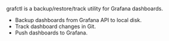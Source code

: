 grafctl is a backup/restore/track utility for Grafana dashboards.

* Backup dashboards from Grafana API to local disk.
* Track dashboard changes in Git.
* Push dashboards to Grafana.
